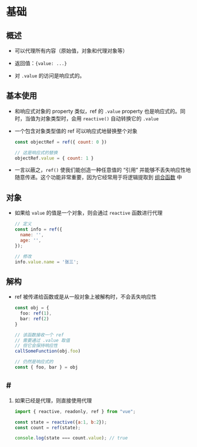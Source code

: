 # 基础

## 概述

  - 可以代理所有内容（原始值，对象和代理对象等）

  - 返回值：`{value: ...}`

  - 对 `.value` 的访问是响应式的。

## 基本使用

  - 和响应式对象的 property 类似，ref 的 `.value` property 也是响应式的。同时，当值为对象类型时，会用 `reactive()` 自动转换它的 `.value`

  - 一个包含对象类型值的 ref 可以响应式地替换整个对象

    ```javascript
    const objectRef = ref({ count: 0 })

    // 这是响应式的替换
    objectRef.value = { count: 1 }
    ```

  - 一言以蔽之，`ref()` 使我们能创造一种任意值的 “引用” 并能够不丢失响应性地随意传递。这个功能非常重要，因为它经常用于将逻辑提取到 [组合函数](https://staging-cn.vuejs.org/guide/reusability/composables.html "组合函数") 中

## 对象

  - 如果给 `value` 的值是一个对象，则会通过 `reactive` 函数进行代理

    ```javascript
    // 定义
    const info = ref({
      name: '',
      age: '',
    });

    // 修改
    info.value.name = '张三';

    ```

## 解构

  - ref 被传递给函数或是从一般对象上被解构时，不会丢失响应性

    ```typescript
    const obj = {
      foo: ref(1),
      bar: ref(2)
    }

    // 该函数接收一个 ref
    // 需要通过 .value 取值
    // 但它会保持响应性
    callSomeFunction(obj.foo)

    // 仍然是响应式的
    const { foo, bar } = obj
    ```

## \#

1.  如果已经是代理，则直接使用代理

    ```javascript
    import { reactive, readonly, ref } from "vue";

    const state = reactive({a:1, b:2});
    const count = ref(state);

    console.log(state === count.value); // true
    ```
